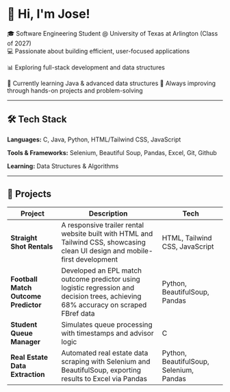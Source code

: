 # 👋 Hi, I'm Jose!

🎓 Software Engineering Student @ University of Texas at Arlington (Class of 2027)  
💻 Passionate about building efficient, user-focused applications

📊 Exploring full-stack development and data structures

🚀 Currently learning Java & advanced data structures
🌱 Always improving through hands-on projects and problem-solving

---

## 🛠️ Tech Stack

**Languages:** C, Java, Python, HTML/Tailwind CSS, JavaScript

**Tools & Frameworks:** Selenium, Beautiful Soup, Pandas, Excel, Git, Github

**Learning:** Data Structures & Algorithms

---

## 📂 Projects

| Project | Description | Tech |
|--------|-------------|------|
| **Straight Shot Rentals** | A responsive trailer rental website built with HTML and Tailwind CSS, showcasing clean UI design and mobile-first development | HTML, Tailwind CSS, JavaScript |
| **Football Match Outcome Predictor** |  Developed an EPL match outcome predictor using logistic regression and decision trees, achieving 68% accuracy on scraped FBref data | Python, BeautifulSoup, Pandas |
| **Student Queue Manager** | Simulates queue processing with timestamps and advisor logic | C |
| **Real Estate Data Extraction** | Automated real estate data scraping with Selenium and BeautifulSoup, exporting results to Excel via Pandas | Python, BeautifulSoup, Selenium, Pandas |

